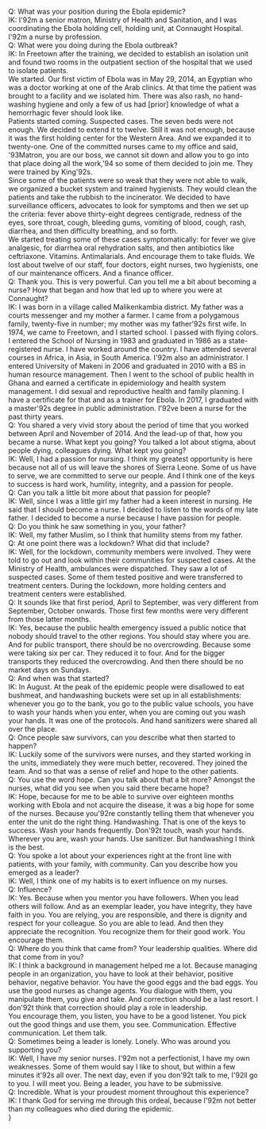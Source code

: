 Q: What was your position during the Ebola epidemic?\
IK: I\'92m a senior matron, Ministry of Health and Sanitation, and I was coordinating the Ebola holding cell, holding unit, at Connaught Hospital. I\'92m a nurse by profession.\
Q: What were you doing during the Ebola outbreak?\
IK: In Freetown after the training, we decided to establish an isolation unit and found two rooms in the outpatient section of the hospital that we used to isolate patients.\
We started. Our first victim of Ebola was in May 29, 2014, an Egyptian who was a doctor working at one of the Arab clinics. At that time the patient was brought to a facility and we isolated him. There was also rash, no hand-washing hygiene and only a few of us had [prior] knowledge of what a hemorrhagic fever should look like.\
Patients started coming. Suspected cases. The seven beds were not enough. We decided to extend it to twelve. Still it was not enough, because it was the first holding center for the Western Area. And we expanded it to twenty-one. One of the committed nurses came to my office and said, \'93Matron, you are our boss, we cannot sit down and allow you to go into that place doing all the work,\'94 so some of them decided to join me. They were trained by King\'92s.\
Since some of the patients were so weak that they were not able to walk, we organized a bucket system and trained hygienists. They would clean the patients and take the rubbish to the incinerator. We decided to have surveillance officers, advocates to look for symptoms and then we set up the criteria: fever above thirty-eight degrees centigrade, redness of the eyes, sore throat, cough, bleeding gums, vomiting of blood, cough, rash, diarrhea, and then difficulty breathing, and so forth.\
We started treating some of these cases symptomatically: for fever we give analgesic, for diarrhea oral rehydration salts, and then antibiotics like ceftriaxone. Vitamins. Antimalarials. And encourage them to take fluids. We lost about twelve of our staff, four doctors, eight nurses, two hygienists, one of our maintenance officers. And a finance officer.\
Q: Thank you. This is very powerful. Can you tell me a bit about becoming a nurse? How that began and how that led up to where you were at Connaught?\
IK: I was born in a village called Malikenkambia district. My father was a courts messenger and my mother a farmer. I came from a polygamous family, twenty-five in number; my mother was my father\'92s first wife. In 1974, we came to Freetown, and I started school. I passed with flying colors. I entered the School of Nursing in 1983 and graduated in 1986 as a state-registered nurse. I have worked around the country. I have attended several courses in Africa, in Asia, in South America. I\'92m also an administrator. I entered University of Makeni in 2006 and graduated in 2010 with a BS in human resource management. Then I went to the school of public health in Ghana and earned a certificate in epidemiology and health system management. I did sexual and reproductive health and family planning. I have a certificate for that and as a trainer for Ebola. In 2017, I graduated with a master\'92s degree in public administration. I\'92ve been a nurse for the past thirty years.\
Q: You shared a very vivid story about the period of time that you worked between April and November of 2014. And the lead-up of that, how you became a nurse. What kept you going? You talked a lot about stigma, about people dying, colleagues dying. What kept you going?\
IK: Well, I had a passion for nursing. I think my greatest opportunity is here because not all of us will leave the shores of Sierra Leone. Some of us have to serve, we are committed to serve our people. And I think one of the keys to success is hard work, humility, integrity, and a passion for people.\
Q: Can you talk a little bit more about that passion for people?\
IK: Well, since I was a little girl my father had a keen interest in nursing. He said that I should become a nurse. I decided to listen to the words of my late father. I decided to become a nurse because I have passion for people.\
Q: Do you think he saw something in you, your father?\
IK: Well, my father Muslim, so I think that humility stems from my father.\
Q: At one point there was a lockdown? What did that include?\
IK: Well, for the lockdown, community members were involved. They were told to go out and look within their communities for suspected cases. At the Ministry of Health, ambulances were dispatched. They saw a lot of suspected cases. Some of them tested positive and were transferred to treatment centers. During the lockdown, more holding centers and treatment centers were established.\
Q: It sounds like that first period, April to September, was very different from September, October onwards. Those first few months were very different from those latter months.\
IK: Yes, because the public health emergency issued a public notice that nobody should travel to the other regions. You should stay where you are. And for public transport, there should be no overcrowding. Because some were taking six per car. They reduced it to four. And for the bigger transports they reduced the overcrowding. And then there should be no market days on Sundays.\
Q: And when was that started?\
IK: In August. At the peak of the epidemic people were disallowed to eat bushmeat, and handwashing buckets were set up in all establishments: whenever you go to the bank, you go to the public value schools, you have to wash your hands when you enter, when you are coming out you wash your hands. It was one of the protocols. And hand sanitizers were shared all over the place.\
Q:  Once people saw survivors, can you describe what then started to happen?\
IK: Luckily some of the survivors were nurses, and they started working in the units, immediately they were much better, recovered. They joined the team. And so that was a sense of relief and hope to the other patients.\
Q: You use the word hope. Can you talk about that a bit more? Amongst the nurses, what did you see when you said there became hope?\
IK: Hope, because for me to be able to survive over eighteen months working with Ebola and not acquire the disease, it was a big hope for some of the nurses. Because you\'92re constantly telling them that whenever you enter the unit do the right thing. Handwashing. That is one of the keys to success. Wash your hands frequently. Don\'92t touch, wash your hands. Wherever you are, wash your hands. Use sanitizer. But handwashing I think is the best.\
Q: You spoke a lot about your experiences right at the front line with patients, with your family, with community. Can you describe how you emerged as a leader?\
IK: Well, I think one of my habits is to exert influence on my nurses.\
Q: Influence?\
IK: Yes. Because when you mentor you have followers. When you lead others will follow. And as an exemplar leader, you have integrity, they have faith in you. You are relying, you are responsible, and there is dignity and respect for your colleague. So you are able to lead. And then they appreciate the recognition. You recognize them for their good work. You encourage them.\
Q: Where do you think that came from? Your leadership qualities. Where did that come from in you?\
IK: I think a background in management helped me a lot. Because managing people in an organization, you have to look at their behavior, positive behavior, negative behavior. You have the good eggs and the bad eggs. You use the good nurses as change agents. You dialogue with them, you manipulate them, you give and take. And correction should be a last resort. I don\'92t think that correction should play a role in leadership.\
You encourage them, you listen, you have to be a good listener. You pick out the good things and use them, you see. Communication. Effective communication. Let them talk.\
Q: Sometimes being a leader is lonely. Lonely. Who was around you supporting you?\
IK: Well, I have my senior nurses. I\'92m not a perfectionist, I have my own weaknesses. Some of them would say I like to shout, but within a few minutes it\'92s all over. The next day, even if you don\'92t talk to me, I\'92ll go to you. I will meet you. Being a leader, you have to be submissive.\
Q: Incredible. What is your proudest moment throughout this experience?\
IK: I thank God for serving me through this ordeal, because I\'92m not better than my colleagues who died during the epidemic.\
}
